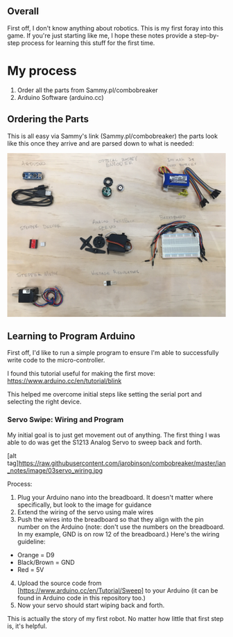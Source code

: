 ## Overall

First off, I don't know anything about robotics. This is my first foray into this game. If you're just starting like me, I hope these notes provide a step-by-step process for learning this stuff for the first time.

# My process

1. Order all the parts from Sammy.pl/combobreaker
2. Arduino Software (arduino.cc)


## Ordering the Parts

This is all easy via Sammy's link (Sammy.pl/combobreaker) the parts look like this once they arrive and are parsed down to what is needed:

![alt tag](https://github.com/iarobinson/combobreaker/blob/master/ian_notes/image/01combobreaker_parts.jpg)

## Learning to Program Arduino

First off, I'd like to run a simple program to ensure I'm able to successfully write code to the micro-controller.

I found this tutorial useful for making the first move:
https://www.arduino.cc/en/tutorial/blink

This helped me overcome initial steps like setting the serial port and selecting the right device.

### Servo Swipe: Wiring and Program

My initial goal is to just get movement out of anything. The first thing I was able to do was get the S1213 Analog Servo to sweep back and forth.

[alt tag]https://raw.githubusercontent.com/iarobinson/combobreaker/master/ian_notes/image/03servo_wiring.jpg

Process:
1. Plug your Arduino nano into the breadboard. It doesn't matter where specifically, but look to the image for guidance
2. Extend the wiring of the servo using male wires
3. Push the wires into the breadboard so that they align with the pin number on the Arduino (note: don't use the numbers on the breadboard. In my example, GND is on row 12 of the breadboard.) Here's the wiring guideline:
- Orange      = D9
- Black/Brown = GND
- Red         = 5V
4. Upload the source code from [https://www.arduino.cc/en/Tutorial/Sweep] to your Arduino (it can be found in Arduino code in this repository too.)
5. Now your servo should start wiping back and forth.

This is actually the story of my first robot. No matter how little that first step is, it's helpful.

##

